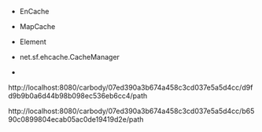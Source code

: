 



- EnCache 
- MapCache





- Element
- net.sf.ehcache.CacheManager
- 



http://localhost:8080/carbody/07ed390a3b674a458c3cd037e5a5d4cc/d9fd9b9b0a6d44b98b098ec536eb6cc4/path

http://localhost:8080/carbody/07ed390a3b674a458c3cd037e5a5d4cc/b6590c0899804ecab05ac0de19419d2e/path